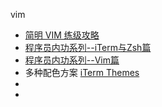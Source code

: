vim

* [简明 VIM 练级攻略](https://coolshell.cn/articles/5426.html)
* [程序员内功系列--iTerm与Zsh篇](https://xiaozhou.net/learn-the-command-line-iterm-and-zsh-2017-06-23.html)
* [程序员内功系列--Vim篇](https://xiaozhou.net/learn-the-command-line-vim-2018-08-08.html)
* 多种配色方案 [iTerm Themes](https://iterm2colorschemes.com/)
* []()
* 

